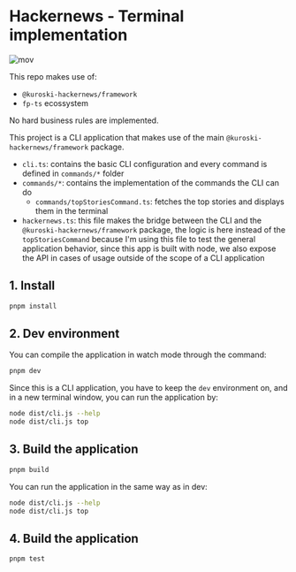 # Hackernews - Terminal implementation

![mov]("https://github.com/kuroski/hackernews/blob/main/assets/terminal.gif")

This repo makes use of:

- `@kuroski-hackernews/framework`
- `fp-ts` ecossystem

No hard business rules are implemented.

This project is a CLI application that makes use of the main `@kuroski-hackernews/framework` package.

- `cli.ts`: contains the basic CLI configuration and every command is defined in `commands/*` folder
- `commands/*`: contains the implementation of the commands the CLI can do
  - `commands/topStoriesCommand.ts`: fetches the top stories and displays them in the terminal
- `hackernews.ts`: this file makes the bridge between the CLI and the `@kuroski-hackernews/framework` package, the logic is here instead of the `topStoriesCommand` because I'm using this file to test the general application behavior, since this app is built with node, we also expose the API in cases of usage outside of the scope of a CLI application

## 1. Install

```sh
pnpm install
```

## 2. Dev environment

You can compile the application in watch mode through the command:

```sh
pnpm dev
```

Since this is a CLI application, you have to keep the `dev` environment on, and in a new terminal window, you can run the application by:

```sh
node dist/cli.js --help
node dist/cli.js top
```

## 3. Build the application

```sh
pnpm build
```

You can run the application in the same way as in dev:

```sh
node dist/cli.js --help
node dist/cli.js top
```

## 4. Build the application

```sh
pnpm test
```
